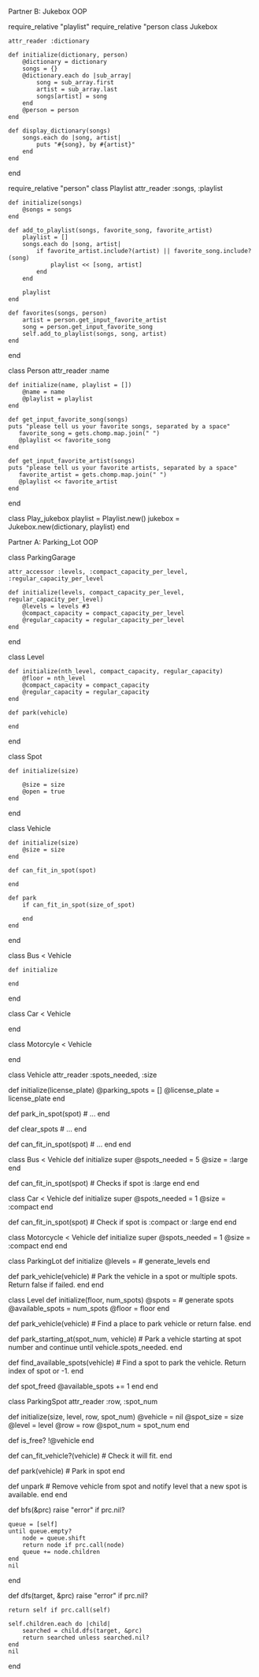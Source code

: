 Partner B: Jukebox OOP

require_relative "playlist"
require_relative "person
class Jukebox

    attr_reader :dictionary

    def initialize(dictionary, person)
        @dictionary = dictionary
        songs = {}
        @dictionary.each do |sub_array|
            song = sub_array.first
            artist = sub_array.last
            songs[artist] = song
        end
        @person = person
    end

    def display_dictionary(songs)
        songs.each do |song, artist|
            puts "#{song}, by #{artist}"
        end
    end

end

require_relative "person"
class Playlist
    attr_reader :songs, :playlist

    def initialize(songs)
        @songs = songs
    end

    def add_to_playlist(songs, favorite_song, favorite_artist)
        playlist = []
        songs.each do |song, artist|
            if favorite_artist.include?(artist) || favorite_song.include?(song)
                playlist << [song, artist]
            end
        end

        playlist
    end

    def favorites(songs, person)
        artist = person.get_input_favorite_artist
        song = person.get_input_favorite_song
        self.add_to_playlist(songs, song, artist)
    end

end


class Person
    attr_reader :name

    def initialize(name, playlist = [])
        @name = name
        @playlist = playlist
    end

    def get_input_favorite_song(songs)
    puts "please tell us your favorite songs, separated by a space"
       favorite_song = gets.chomp.map.join(" ")
       @playlist << favorite_song
    end

    def get_input_favorite_artist(songs)
    puts "please tell us your favorite artists, separated by a space"
       favorite_artist = gets.chomp.map.join(" ")
       @playlist << favorite_artist
    end

end

class Play_jukebox
    playlist = Playlist.new()
    jukebox = Jukebox.new(dictionary, playlist)
end



Partner A: Parking_Lot OOP




class ParkingGarage

    attr_accessor :levels, :compact_capacity_per_level, :regular_capacity_per_level

    def initialize(levels, compact_capacity_per_level, regular_capacity_per_level)
        @levels = levels #3
        @compact_capacity = compact_capacity_per_level
        @regular_capacity = regular_capacity_per_level
    end

end


class Level

    def initialize(nth_level, compact_capacity, regular_capacity)
        @floor = nth_level
        @compact_capacity = compact_capacity
        @regular_capacity = regular_capacity 
    end

    def park(vehicle)
    
    end

end


class Spot

    def initialize(size)

        @size = size
        @open = true
    end


end


class Vehicle

    def initialize(size)
        @size = size
    end

    def can_fit_in_spot(spot)
       
    end

    def park
        if can_fit_in_spot(size_of_spot)

        end
    end

end


class Bus < Vehicle

    def initialize

    end

end


class Car < Vehicle



end


class Motorcyle < Vehicle



end


class Vehicle
  attr_reader :spots_needed, :size

  def initialize(license_plate)
    @parking_spots = []
    @license_plate = license_plate
  end

  def park_in_spot(spot)
    # ...
  end

  def clear_spots
    # ...
  end

  def can_fit_in_spot(spot)
    # ...
  end
end

class Bus < Vehicle
  def initialize
    super
    @spots_needed = 5
    @size = :large
  end

  def can_fit_in_spot(spot)
    # Checks if spot is :large
  end
end

class Car < Vehicle
  def initialize
    super
    @spots_needed = 1
    @size = :compact
  end

  def can_fit_in_spot(spot)
    # Check if spot is :compact or :large
  end
end

class Motorcycle < Vehicle
  def initialize
    super
    @spots_needed = 1
    @size = :compact
  end
end

class ParkingLot
  def initialize
    @levels = # generate_levels
  end

  def park_vehicle(vehicle)
    # Park the vehicle in a spot or multiple spots. Return false if failed.
  end
end

class Level
  def initialize(floor, num_spots)
    @spots = # generate spots
    @available_spots = num_spots
    @floor = floor
  end

  def park_vehicle(vehicle)
    # Find a place to park vehicle or return false.
  end

  def park_starting_at(spot_num, vehicle)
    # Park a vehicle starting at spot number and continue until vehicle.spots_needed.
  end

  def find_available_spots(vehicle)
    # Find a spot to park the vehicle. Return index of spot or -1.
  end

  def spot_freed
    @available_spots += 1
  end
end

class ParkingSpot
  attr_reader :row, :spot_num

  def initialize(size, level, row, spot_num)
    @vehicle = nil
    @spot_size = size
    @level = level
    @row = row
    @spot_num = spot_num
  end

  def is_free?
    !@vehicle
  end

  def can_fit_vehicle?(vehicle)
    # Check it will fit.
  end

  def park(vehicle)
    # Park in spot
  end

  def unpark
    # Remove vehicle from spot and notify level that a new spot is available.
  end
end


def bfs(&prc)
raise "error" if prc.nil?

    queue = [self]
    until queue.empty?
        node = queue.shift
        return node if prc.call(node)
        queue += node.children
    end
    nil
end


def dfs(target, &prc)
    raise "error" if prc.nil?

    return self if prc.call(self)

    self.children.each do |child|
        searched = child.dfs(target, &prc)
        return searched unless searched.nil?
    end
    nil
end
